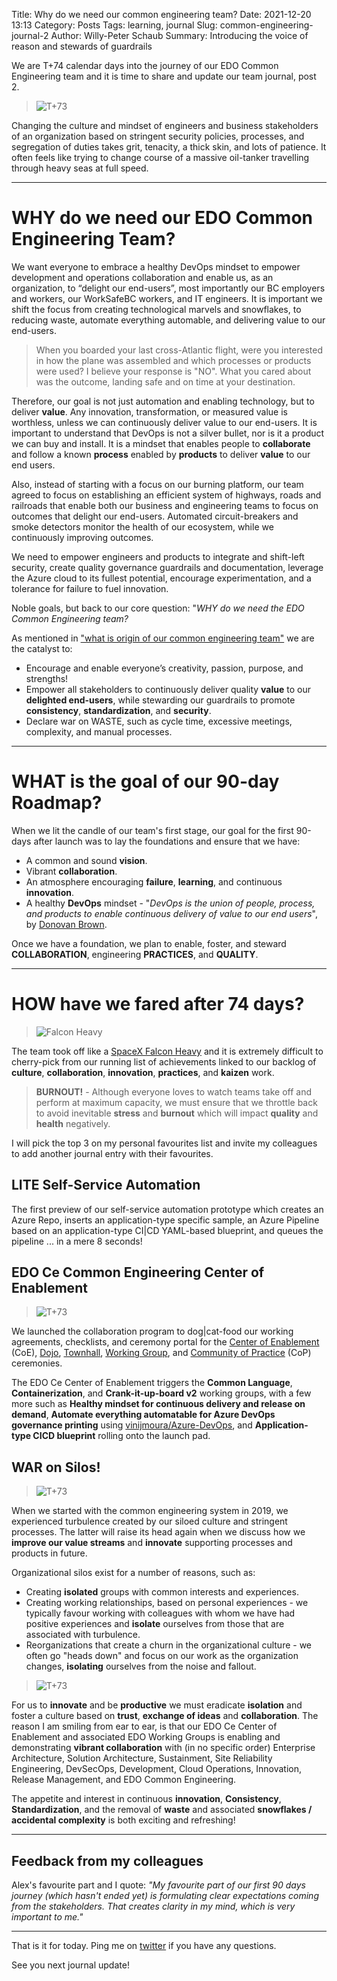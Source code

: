Title: Why do we need our common engineering team?
Date: 2021-12-20 13:13
Category: Posts
Tags: learning, journal
Slug: common-engineering-journal-2
Author: Willy-Peter Schaub
Summary: Introducing the voice of reason and stewards of guardrails

We are T+74 calendar days into the journey of our EDO Common Engineering team and it is time to share and update our team journal, post 2. 

> ![T+73](../images/common-engineering-journal-2-1.png)

Changing the culture and mindset of engineers and business stakeholders of an organization based on stringent security policies, processes, and segregation of duties takes grit, tenacity, a thick skin, and lots of patience. It often feels like trying to change course of a massive oil-tanker travelling through heavy seas at full speed. 

---

# WHY do we need our EDO Common Engineering Team?

We want everyone to embrace a healthy DevOps mindset to empower development and operations collaboration and enable us, as an organization, to “delight our end-users”, most importantly our BC employers and workers, our WorkSafeBC workers, and IT engineers. It is important we shift the focus from creating technological marvels and snowflakes, to reducing waste, automate everything automable, and delivering value to our end-users.

>
> When you boarded your last cross-Atlantic flight, were you interested in how the plane was assembled and which processes or products were used? I believe your response is "NO". What you cared about was the outcome, landing safe and on time at your destination.
>

Therefore, our goal is not just automation and enabling technology, but to deliver **value**. Any innovation, transformation, or measured value is worthless, unless we can continuously deliver value to our end-users. It is important to understand that DevOps is not a silver bullet, nor is it a product we can buy and install. It is a mindset that enables people to **collaborate** and follow a known **process** enabled by **products** to deliver **value** to our end users.

Also, instead of starting with a focus on our burning platform, our team agreed to focus on establishing an efficient system of highways, roads and railroads that enable both our business and engineering teams to focus on outcomes that delight our end-users. Automated circuit-breakers and smoke detectors monitor the health of our ecosystem, while we continuously improving outcomes.

We need to empower engineers and products to integrate and shift-left security, create quality governance guardrails and documentation, leverage the Azure cloud to its fullest potential, encourage experimentation, and a tolerance for failure to fuel innovation.

Noble goals, but back to our core question: "_WHY do we need the EDO Common Engineering team?_ 

As mentioned in ["what is origin of our common engineering team"](https://wsbctechnicalblog.github.io/common-engineering-journal-1.html) we are the catalyst to:

- Encourage and enable everyone’s creativity, passion, purpose, and strengths!
- Empower all stakeholders to continuously deliver quality **value** to our **delighted end-users**, while stewarding our guardrails to promote **consistency**, **standardization**, and **security**.
- Declare war on WASTE, such as cycle time, excessive meetings, complexity, and manual processes.

---

# WHAT is the goal of our 90-day Roadmap?

When we lit the candle of our team's first stage, our goal for the first 90-days after launch was to lay the foundations and ensure that we have:

- A common and sound **vision**.
- Vibrant **collaboration**.
- An atmosphere encouraging **failure**, **learning**, and continuous **innovation**.
- A healthy **DevOps** mindset - "_DevOps is the union of people, process, and products to enable continuous delivery of value to our end users_", by [Donovan Brown](https://www.donovanbrown.com/post/what-is-devops).

Once we have a foundation, we plan to enable, foster, and steward **COLLABORATION**, engineering **PRACTICES**, and **QUALITY**.

---

# HOW have we fared after 74 days?

> ![Falcon Heavy](../images/common-engineering-journal-2-5.jpg)

The team took off like a [SpaceX Falcon Heavy](https://www.spacex.com/vehicles/falcon-heavy/) and it is extremely difficult to cherry-pick from our running list of achievements linked to our backlog of **culture**, **collaboration**, **innovation**, **practices**, and **kaizen** work. 

>
> **BURNOUT!** - Although everyone loves to watch teams take off and perform at maximum capacity, we must ensure that we throttle back to avoid inevitable **stress** and **burnout** which will impact **quality** and **health** negatively.
>

I will pick the top 3 on my personal favourites list and invite my colleagues to add another journal entry with their favourites.

## LITE Self-Service Automation

The first preview of our self-service automation prototype which creates an Azure Repo, inserts an application-type specific sample, an Azure Pipeline based on an application-type CI|CD YAML-based blueprint, and queues the pipeline ... in a mere 8 seconds! 

## EDO Ce Common Engineering Center of Enablement

> ![T+73](../images/common-engineering-journal-2-4.png)

We launched the collaboration program to dog|cat-food our working agreements, checklists, and ceremony portal for the [Center of Enablement](/ceremony-center-of-enablement.html) (CoE), [Dojo](/dojo-events.html), [Townhall](/townhall.html), [Working Group](../ceremony-working-group.html), and [Community of Practice](/ceremony-community-of-practice.html) (CoP) ceremonies.

The EDO Ce Center of Enablement triggers the **Common Language**, **Containerization**, and **Crank-it-up-board v2** working groups, with a few more such as **Healthy mindset for continuous delivery and release on demand**, **Automate everything automatable for Azure DevOps governance printing** using [vinijmoura/Azure-DevOps](https://github.com/vinijmoura/Azure-DevOps), and **Application-type CICD blueprint** rolling onto the launch pad.

## WAR on Silos!

> ![T+73](../images/common-engineering-journal-2-2.png)

When we started with the common engineering system in 2019, we experienced turbulence created by our siloed culture and stringent processes. The latter will raise its head again when we discuss how we **improve our value streams** and **innovate** supporting processes and products in future. 

 Organizational silos exist for a number of reasons, such as:

 - Creating **isolated** groups with common interests and experiences.
 - Creating working relationships, based on personal experiences - we typically favour working with colleagues with whom we have had positive experiences and **isolate** ourselves from those that are associated with turbulence.
 - Reorganizations that create a churn in the organizational culture - we often go "heads down" and focus on our work as the organization changes, **isolating** ourselves from the noise and fallout.

> ![T+73](../images/common-engineering-journal-2-3.png)

For us to **innovate** and be **productive** we must eradicate **isolation** and foster a culture based on **trust**, **exchange of ideas** and **collaboration**. The reason I am smiling from ear to ear, is that our EDO Ce Center of Enablement and associated EDO Working Groups is enabling and demonstrating **vibrant collaboration** with (in no specific order) Enterprise Architecture, Solution Architecture, Sustainment, Site Reliability Engineering, DevSecOps, Development, Cloud Operations, Innovation, Release Management, and EDO Common Engineering.

The appetite and interest in continuous **innovation**, **Consistency**, **Standardization**, and the removal of **waste** and associated **snowflakes / accidental complexity** is both exciting and refreshing! 

---

## Feedback from my colleagues

Alex's favourite part and I quote: _"My favourite part of our first 90 days journey (which hasn't ended yet) is formulating clear expectations coming from the stakeholders. That creates clarity in my mind, which is very important to me."_

---

That is it for today. Ping me on [twitter](https://www.twitter.com/wpschaub) if you have any questions. 

See you next journal update!

